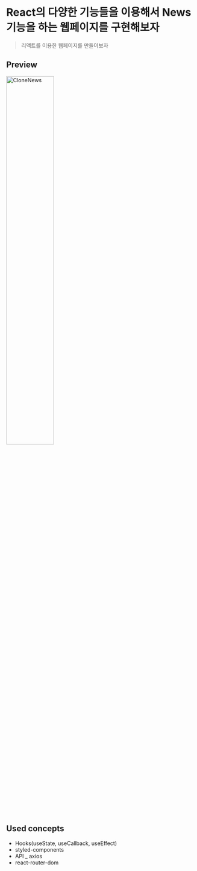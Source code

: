 # React의 다양한 기능들을 이용해서 News기능을 하는 웹페이지를 구현해보자

> 리액트를 이용한 웹페이지를 만들어보자

## Preview

<img alt="CloneNews" src="./CloneNews_gif.gif" width="50%" >

## Used concepts

- Hooks(useState, useCallback, useEffect)
- styled-components
- API \_ axios
- react-router-dom
